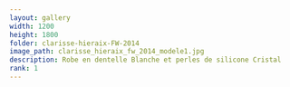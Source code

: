 ```yaml
---
layout: gallery
width: 1200
height: 1800
folder: clarisse-hieraix-FW-2014
image_path: clarisse_hieraix_fw_2014_modele1.jpg
description: Robe en dentelle Blanche et perles de silicone Cristal 
rank: 1
---
```

